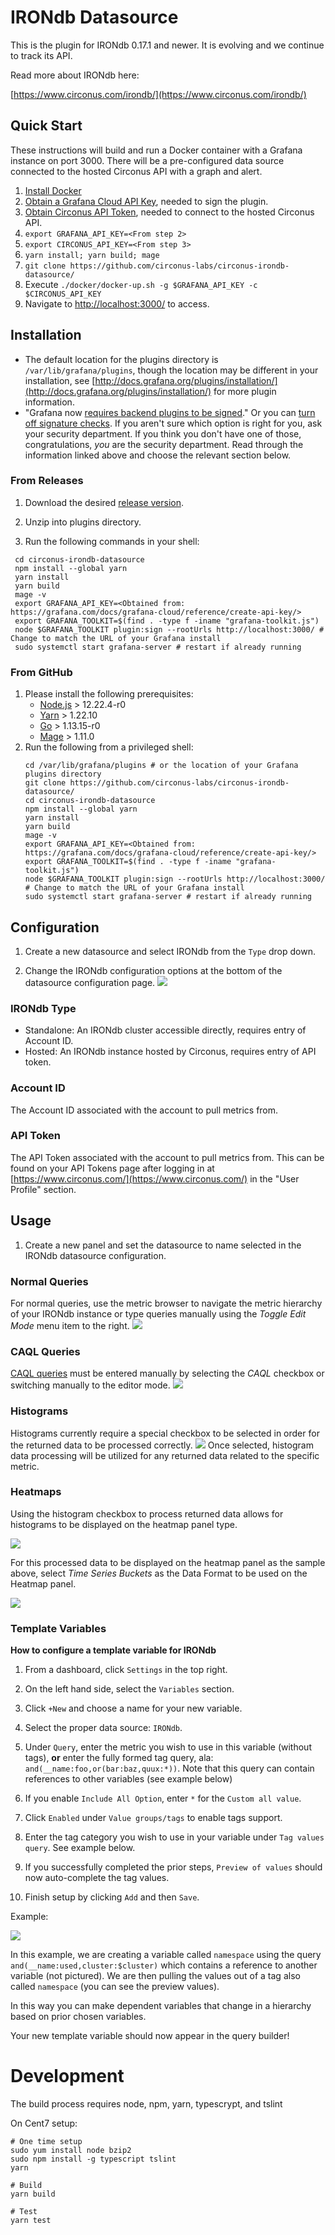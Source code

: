 # IRONdb Datasource

This is the plugin for IRONdb 0.17.1 and newer. It is evolving and we continue to track its API.

Read more about IRONdb here:

[https://www.circonus.com/irondb/](https://www.circonus.com/irondb/)

## Quick Start
These instructions will build and run a Docker container with a Grafana instance on port 3000. There will be a pre-configured data source connected to the hosted Circonus API with a graph and alert.

1. [Install Docker](https://docs.docker.com/get-docker/)
2. [Obtain a Grafana Cloud API Key](https://grafana.com/docs/grafana-cloud/reference/create-api-key/),  needed to sign the plugin.
3. [Obtain Circonus API Token](https://docs.circonus.com/circonus/integrations/api/api-tokens/), needed to connect to the hosted Circonus API.
4. `export GRAFANA_API_KEY=<From step 2>`
5. `export CIRCONUS_API_KEY=<From step 3>`
7. `yarn install; yarn build; mage`
8. `git clone https://github.com/circonus-labs/circonus-irondb-datasource/`
9. Execute `./docker/docker-up.sh -g $GRAFANA_API_KEY -c $CIRCONUS_API_KEY`
10. Navigate to <http://localhost:3000/> to access.

## Installation
* The default location for the plugins directory is `/var/lib/grafana/plugins`, though the location may be different in your installation, see [http://docs.grafana.org/plugins/installation/](http://docs.grafana.org/plugins/installation/) for more plugin information.
* "Grafana now [requires backend plugins to be signed](https://grafana.com/docs/grafana/latest/installation/upgrading/#backend-plugins)." Or you can [turn off signature checks](https://grafana.com/docs/grafana/latest/plugins/plugin-signatures/#allow-unsigned-plugins). If you aren't sure which option is right for you, ask your security department. If you think you don't have one of those, congratulations, *you* are the security department. Read through the information linked above and choose the relevant section below.

### From Releases
1. Download the desired [release version](https://github.com/circonus-labs/circonus-irondb-datasource/releases).

2. Unzip into plugins directory.

3. Run the following commands in your shell:
  ```shell
   cd circonus-irondb-datasource
   npm install --global yarn
   yarn install
   yarn build
   mage -v
   export GRAFANA_API_KEY=<Obtained from: https://grafana.com/docs/grafana-cloud/reference/create-api-key/>
   export GRAFANA_TOOLKIT=$(find . -type f -iname "grafana-toolkit.js")
   node $GRAFANA_TOOLKIT plugin:sign --rootUrls http://localhost:3000/ # Change to match the URL of your Grafana install
   sudo systemctl start grafana-server # restart if already running
   ```

### From GitHub
1. Please install the following prerequisites:
   *    [Node.js](https://nodejs.org/en/download/) > 12.22.4-r0
   *    [Yarn](https://www.npmjs.com/package/yarn) > 1.22.10
   *    [Go](https://golang.org/doc/install) > 1.13.15-r0
   *    [Mage](https://github.com/magefile/mage) > 1.11.0
2. Run the following from a privileged shell:
   ```shell
   cd /var/lib/grafana/plugins # or the location of your Grafana plugins directory
   git clone https://github.com/circonus-labs/circonus-irondb-datasource/
   cd circonus-irondb-datasource
   npm install --global yarn
   yarn install
   yarn build
   mage -v
   export GRAFANA_API_KEY=<Obtained from: https://grafana.com/docs/grafana-cloud/reference/create-api-key/>
   export GRAFANA_TOOLKIT=$(find . -type f -iname "grafana-toolkit.js")
   node $GRAFANA_TOOLKIT plugin:sign --rootUrls http://localhost:3000/ # Change to match the URL of your Grafana install
   sudo systemctl start grafana-server # restart if already running
   ```

## Configuration

1. Create a new datasource and select IRONdb from the `Type` drop down.

2. Change the IRONdb configuration options at the bottom of the datasource configuration page.
![](img/irondb-datasource-configuration.png)

### IRONdb Type
* Standalone: An IRONdb cluster accessible directly, requires entry of Account ID.
* Hosted: An IRONdb instance hosted by Circonus, requires entry of API token.
 
### Account ID
The Account ID associated with the account to pull metrics from.

### API Token
The API Token associated with the account to pull metrics from. This can be found on your API Tokens page after logging in at [https://www.circonus.com/](https://www.circonus.com/) in the "User Profile" section.

## Usage

1. Create a new panel and set the datasource to name selected in the IRONdb datasource configuration.

### Normal Queries
For normal queries, use the metric browser to navigate the metric hierarchy of your IRONdb instance or type queries manually using the *Toggle Edit Mode* menu item to the right.
![](img/irondb-graph-metric-browser.png)

### CAQL Queries
[CAQL queries](https://login.circonus.com/resources/docs/user/CAQL.html) must be entered manually by selecting the *CAQL* checkbox or switching manually to the editor mode.
![](img/irondb-graph-caql-editor.png)

### Histograms
Histograms currently require a special checkbox to be selected in order for the returned data to be processed correctly.
![](img/irondb-graph-metric-browser.png)
Once selected, histogram data processing will be utilized for any returned data related to the specific metric.

### Heatmaps
Using the histogram checkbox to process returned data allows for histograms to be displayed on the heatmap panel type.

![](img/irondb-heatmap-sample.png)

For this processed data to be displayed on the heatmap panel as the sample above, select *Time Series Buckets* as the Data Format to be used on the Heatmap panel.

![](img/irondb-heatmap-tsbuckets.png)

### Template Variables

**How to configure a template variable for IRONdb**

1. From a dashboard, click `Settings` in the top right.
  
1. On the left hand side, select the `Variables` section.
  
1. Click `+New` and choose a name for your new variable.
  
1. Select the proper data source: `IRONdb`.
  
1. Under `Query`, enter the metric you wish to use in this variable (without tags), **or** enter the fully formed tag query, ala: `and(__name:foo,or(bar:baz,quux:*))`.  Note that this query can contain references to other variables (see example below)
  
1. If you enable `Include All Option`, enter `*` for the `Custom all value`.
  
1. Click `Enabled` under `Value groups/tags` to enable tags support.
  
1. Enter the tag category you wish to use in your variable under `Tag values query`.  See example below.
  
1. If you successfully completed the prior steps, `Preview of values` should now auto-complete the tag values.
  
1. Finish setup by clicking `Add` and then `Save`.

Example:

![](img/irondb-variable-config.png)

In this example, we are creating a variable called `namespace` using the query `and(__name:used,cluster:$cluster)` which contains a reference to another variable (not pictured).  We are then pulling the values out of a tag also called `namespace` (you can see the preview values).

In this way you can make dependent variables that change in a hierarchy based on prior chosen variables.
  
Your new template variable should now appear in the query builder!

# Development

The build process requires node, npm, yarn, typescrypt, and tslint

On Cent7 setup:

```
# One time setup
sudo yum install node bzip2
sudo npm install -g typescript tslint
yarn

# Build
yarn build

# Test
yarn test
```
